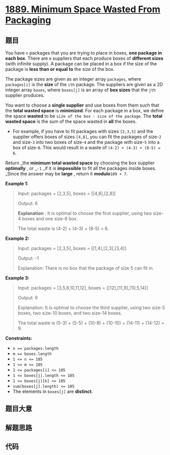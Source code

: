 # [1889. Minimum Space Wasted From Packaging](https://leetcode.com/problems/minimum-space-wasted-from-packaging/)

## 题目

You have `n` packages that you are trying to place in boxes, **one package in
each box**. There are `m` suppliers that each produce boxes of **different
sizes** (with infinite supply). A package can be placed in a box if the size
of the package is **less than or equal to** the size of the box.

The package sizes are given as an integer array `packages`, where
`packages[i]` is the **size** of the `ith` package. The suppliers are given as
a 2D integer array `boxes`, where `boxes[j]` is an array of **box sizes** that
the `jth` supplier produces.

You want to choose a **single supplier** and use boxes from them such that the
**total wasted space** is **minimized**. For each package in a box, we define
the space **wasted** to be `size of the box - size of the package`. The
**total wasted space** is the sum of the space wasted in **all** the boxes.

  * For example, if you have to fit packages with sizes `[2,3,5]` and the supplier offers boxes of sizes `[4,8]`, you can fit the packages of size-`2` and size-`3` into two boxes of size-`4` and the package with size-`5` into a box of size-`8`. This would result in a waste of `(4-2) + (4-3) + (8-5) = 6`.

Return _the **minimum total wasted space** by choosing the box supplier
**optimally** , or _`-1` _if it is **impossible** to fit all the packages
inside boxes. _Since the answer may be **large** , return it **modulo**`109 +
7`.



**Example 1:**

> Input: packages = [2,3,5], boxes = [[4,8],[2,8]]
> 
> Output: 6
> 
> **Explanation** : It is optimal to choose the first supplier, using two size-4 boxes and one size-8 box.
> 
> The total waste is (4-2) + (4-3) + (8-5) = 6.

**Example 2:**

> Input: packages = [2,3,5], boxes = [[1,4],[2,3],[3,4]]
> 
> Output: -1
> 
> Explanation: There is no box that the package of size 5 can fit in.

**Example 3:**

> Input: packages = [3,5,8,10,11,12], boxes = [[12],[11,9],[10,5,14]]
> 
> Output: 9
> 
> Explanation: It is optimal to choose the third supplier, using two size-5 boxes, two size-10 boxes, and two size-14 boxes.
> 
> The total waste is (5-3) + (5-5) + (10-8) + (10-10) + (14-11) + (14-12) = 9.

**Constraints:**

  * `n == packages.length`
  * `m == boxes.length`
  * `1 <= n <= 105`
  * `1 <= m <= 105`
  * `1 <= packages[i] <= 105`
  * `1 <= boxes[j].length <= 105`
  * `1 <= boxes[j][k] <= 105`
  * `sum(boxes[j].length) <= 105`
  * The elements in `boxes[j]` are **distinct**.


## 题目大意

## 解题思路

## 代码

```javascript

```


